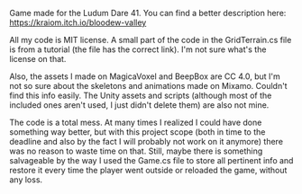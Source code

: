 Game made for the Ludum Dare 41. You can find a better description here: https://kraiom.itch.io/bloodew-valley

All my code is MIT license. A small part of the code in the GridTerrain.cs file is from a tutorial (the file has the correct link). I'm not sure what's the license on that.

Also, the assets I made on MagicaVoxel and BeepBox are CC 4.0, but I'm not so sure about the skeletons and animations made on Mixamo. Couldn't find this info easily. The Unity assets and scripts (although most of the included ones aren't used, I just didn't delete them) are also not mine.

The code is a total mess. At many times I realized I could have done something way better, but with this project scope (both in time to the deadline and also by the fact I will probably not work on it anymore) there was no reason to waste time on that. Still, maybe there is something salvageable by the way I used the Game.cs file to store all pertinent info and restore it every time the player went outside or reloaded the game, without any loss.
